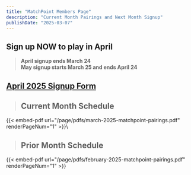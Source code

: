 ```yaml
---
title: "MatchPoint Members Page"
description: "Current Month Pairings and Next Month Signup"
publishDate: "2025-03-07"
---
```

## **Sign up NOW to play in April**<br>

> **April signup ends March 24**\
> **May signup starts March 25 and ends April 24**

## **[April 2025 Signup Form](https://forms.gle/EYYqGhrG5Arbt72h6)**

>## **Current Month Schedule**
{{< embed-pdf url="/page/pdfs/march-2025-matchpoint-pairings.pdf" renderPageNum="1" >}}\
>## **Prior Month Schedule**
{{< embed-pdf url="/page/pdfs/february-2025-matchpoint-pairings.pdf" renderPageNum="1" >}}
